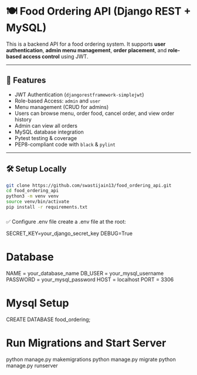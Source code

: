 # 🍽️ Food Ordering API (Django REST + MySQL)

This is a backend API for a food ordering system. It supports **user authentication**, **admin menu management**, **order placement**, and **role-based access control** using JWT.

---

## 🚀 Features

- JWT Authentication (`djangorestframework-simplejwt`)
- Role-based Access: `admin` and `user`
- Menu management (CRUD for admins)
- Users can browse menu, order food, cancel order, and view order history
- Admin can view all orders
- MySQL database integration
- Pytest testing & coverage
- PEP8-compliant code with `black` & `pylint`

---

## 🛠️ Setup Locally

```bash
git clone https://github.com/swastijain13/food_ordering_api.git
cd food_ordering_api
python3 -m venv venv
source venv/bin/activate
pip install -r requirements.txt
```

###
✅ Configure .env file
create a .env file at the root:

SECRET_KEY=your_django_secret_key
DEBUG=True

# Database
NAME = your_database_name
DB_USER = your_mysql_username
PASSWORD = your_mysql_password
HOST = localhost
PORT = 3306


# Mysql Setup
CREATE DATABASE food_ordering;


# Run Migrations and Start Server
python manage.py makemigrations
python manage.py migrate
python manage.py runserver
###
